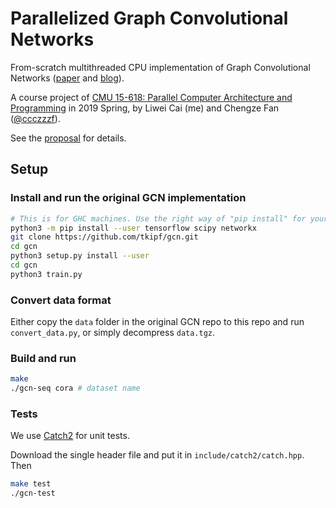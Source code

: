 # Parallelized Graph Convolutional Networks
From-scratch multithreaded CPU implementation of Graph Convolutional Networks ([paper](https://arxiv.org/pdf/1609.02907.pdf) and [blog](http://tkipf.github.io/graph-convolutional-networks/)).

A course project of [CMU 15-618: Parallel Computer Architecture and Programming](http://www.cs.cmu.edu/~418/) in 2019 Spring, by Liwei Cai (me) and Chengze Fan ([@ccczzzf](https://github.com/ccczzzf)).

See the [proposal](https://github.com/cai-lw/parallel-gcn/blob/master/reports/proposal.pdf) for details.

## Setup

### Install and run the original GCN implementation

```sh
# This is for GHC machines. Use the right way of "pip install" for your environment on other machines.
python3 -m pip install --user tensorflow scipy networkx
git clone https://github.com/tkipf/gcn.git
cd gcn
python3 setup.py install --user
cd gcn
python3 train.py
```

### Convert data format

Either copy the `data` folder in the original GCN repo to this repo and run `convert_data.py`, or simply decompress `data.tgz`.

### Build and run

```sh
make
./gcn-seq cora # dataset name
```

### Tests

We use [Catch2](https://github.com/catchorg/Catch2) for unit tests.

Download the single header file and put it in `include/catch2/catch.hpp`. Then

```sh
make test
./gcn-test
```